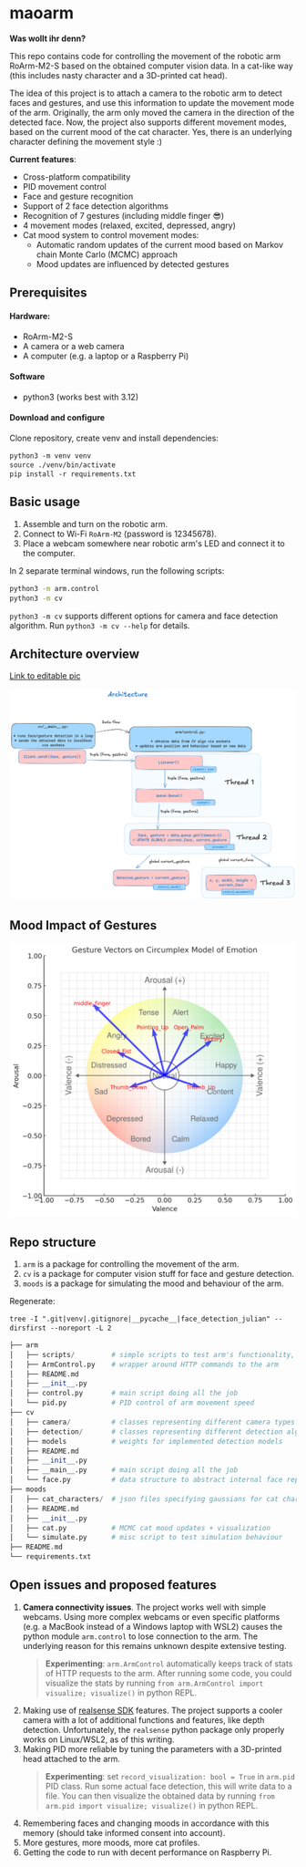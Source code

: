 # maoarm

**Was wollt ihr denn?**  
  
This repo contains code for controlling the movement of the robotic arm RoArm-M2-S based on the obtained computer vision data. In a cat-like way (this includes nasty character and a 3D-printed cat head).

The idea of this project is to attach a camera to the robotic arm to detect faces and gestures, and use this information to update the movement mode of the arm. Originally, the arm only moved the camera in the direction of the detected face. Now, the project also supports different movement modes, based on the current mood of the cat character. Yes, there is an underlying character defining the movement style :)

**Current features**:
* Cross-platform compatibility
* PID movement control
* Face and gesture recognition
* Support of 2 face detection algorithms
* Recognition of 7 gestures (including middle finger :sunglasses:)
* 4 movement modes (relaxed, excited, depressed, angry)
* Cat mood system to control movement modes:
    * Automatic random updates of the current mood based on Markov chain Monte Carlo (MCMC) approach
    * Mood updates are influenced by detected gestures

## Prerequisites
#### Hardware:
* RoArm-M2-S
* A camera or a web camera
* A computer (e.g. a laptop or a Raspberry Pi)

#### Software
* python3 (works best with 3.12) 

#### Download and configure
Clone repository, create venv and install dependencies:
```
python3 -m venv venv
source ./venv/bin/activate
pip install -r requirements.txt
```

## Basic usage

1. Assemble and turn on the robotic arm.
2. Connect to Wi-Fi `RoArm-M2` (password is 12345678).
3. Place a webcam somewhere near robotic arm's LED and connect it to the computer.

In 2 separate terminal windows, run the following scripts:

```sh
python3 -m arm.control
python3 -m cv
```

`python3 -m cv` supports different options for camera and face detection algorithm. Run `python3 -m cv --help` for details.

## Architecture overview
[Link to editable pic](https://excalidraw.com/#json=YMj9FkYP01Mxj0f9aDgZH,iCZbDP2nFBiHpHw-pKpiCQ)

![image](.assets/arch.png)

## Mood Impact of Gestures
![image](.assets/mood_impact_gestures.png)

## Repo structure
1. `arm` is a package for controlling the movement of the arm.
2. `cv` is a package for computer vision stuff for face and gesture detection.
3. `moods` is a package for simulating the mood and behaviour of the arm.

Regenerate: 
```
tree -I ".git|venv|.gitignore|__pycache__|face_detection_julian" --dirsfirst --noreport -L 2
```

```py
├── arm
│   ├── scripts/         # simple scripts to test arm's functionality, not project-related
│   ├── ArmControl.py    # wrapper around HTTP commands to the arm
│   ├── README.md
│   ├── __init__.py
│   ├── control.py       # main script doing all the job
│   └── pid.py           # PID control of arm movement speed
├── cv
│   ├── camera/          # classes representing different camera types
│   ├── detection/       # classes representing different detection algorithms
│   ├── models           # weights for implemented detection models
│   ├── README.md
│   ├── __init__.py
│   ├── __main__.py      # main script doing all the job
│   └── face.py          # data structure to abstract internal face representation
├── moods
│   ├── cat_characters/  # json files specifying gaussians for cat characters
│   ├── README.md
│   ├── __init__.py
│   ├── cat.py           # MCMC cat mood updates + visualization
│   └── simulate.py      # misc script to test simulation behaviour
├── README.md
└── requirements.txt
```

## Open issues and proposed features

1. **Camera connectivity issues**. The project works well with simple webcams. Using more complex webcams or even specific platforms (e.g. a MacBook instead of a Windows laptop with WSL2) causes the python module `arm.control` to lose connection to the arm. The underlying reason for this remains unknown despite extensive testing.
    > **Experimenting**: `arm.ArmControl` automatically keeps track of stats of HTTP requests to the arm. After running some code, you could visualize the stats by running `from arm.ArmControl import visualize; visualize()` in python REPL.
2. Making use of [realsense SDK](https://github.com/jannpf/maoarm/pull/11) features. The project supports a cooler camera with a lot of additional functions and features, like depth detection. Unfortunately, the `realsense` python package only properly works on Linux/WSL2, as of this writing.
3. Making PID more reliable by tuning the parameters with a 3D-printed head attached to the arm.
    > **Experimenting**: set `record_visualization: bool = True` in `arm.pid` PID class. Run some actual face detection, this will write data to a file. You can then visualize the obtained data by running `from arm.pid import visualize; visualize()` in python REPL.
4. Remembering faces and changing moods in accordance with this memory (should take informed consent into account).
5. More gestures, more moods, more cat profiles.
6. Getting the code to run with decent performance on Raspberry Pi.
